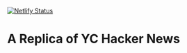 [![Netlify Status](https://api.netlify.com/api/v1/badges/446f9eb8-f247-49b9-9069-e8337b6e3a67/deploy-status)](https://app.netlify.com/sites/yc-hackers-news/deploys)

# A Replica of YC Hacker News
